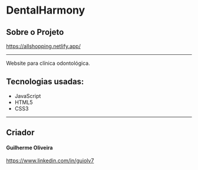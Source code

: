 <h1>DentalHarmony</h1>

<h2>Sobre o Projeto</h2>

<a href="https://dentalharmony.netlify.app/">https://allshopping.netlify.app/</a><hr>

Website para clínica odontológica.

<h2>Tecnologias usadas:</h2>
<ul>
  <li>JavaScript</li>
  <li>HTML5</li>
  <li>CSS3</li>
</ul><hr>

<h2>Criador</h2>
<h4>Guilherme Oliveira</h4>
<a href="https://www.linkedin.com/in/guiolv7">https://www.linkedin.com/in/guiolv7</a>
